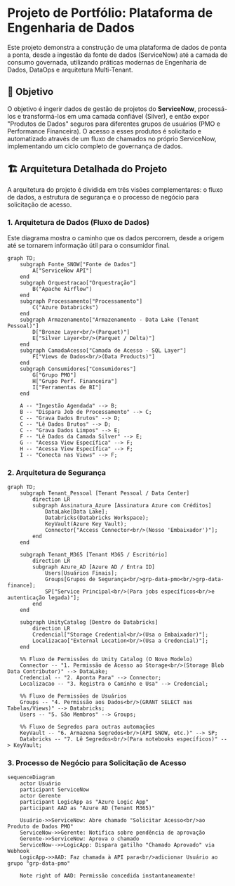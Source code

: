 # Projeto de Portfólio: Plataforma de Engenharia de Dados

Este projeto demonstra a construção de uma plataforma de dados de ponta a ponta, desde a ingestão da fonte de dados (ServiceNow) até a camada de consumo governada, utilizando práticas modernas de Engenharia de Dados, DataOps e arquitetura Multi-Tenant.

## 🎯 Objetivo

O objetivo é ingerir dados de gestão de projetos do **ServiceNow**, processá-los e transformá-los em uma camada confiável (Silver), e então expor "Produtos de Dados" seguros para diferentes grupos de usuários (PMO e Performance Financeira). O acesso a esses produtos é solicitado e automatizado através de um fluxo de chamados no próprio ServiceNow, implementando um ciclo completo de governança de dados.

## 🏗️ Arquitetura Detalhada do Projeto

A arquitetura do projeto é dividida em três visões complementares: o fluxo de dados, a estrutura de segurança e o processo de negócio para solicitação de acesso.

### 1. Arquitetura de Dados (Fluxo de Dados)

Este diagrama mostra o caminho que os dados percorrem, desde a origem até se tornarem informação útil para o consumidor final.

```mermaid
graph TD;
    subgraph Fonte_SNOW["Fonte de Dados"]
        A["ServiceNow API"]
    end
    subgraph Orquestracao["Orquestração"]
        B("Apache Airflow")
    end
    subgraph Processamento["Processamento"]
        C("Azure Databricks")
    end
    subgraph Armazenamento["Armazenamento - Data Lake (Tenant Pessoal)"]
        D["Bronze Layer<br/>(Parquet)"]
        E["Silver Layer<br/>(Parquet / Delta)"]
    end
    subgraph CamadaAcesso["Camada de Acesso - SQL Layer"]
        F["Views de Dados<br/>(Data Products)"]
    end
    subgraph Consumidores["Consumidores"]
        G["Grupo PMO"]
        H["Grupo Perf. Financeira"]
        I["Ferramentas de BI"]
    end

    A -- "Ingestão Agendada" --> B;
    B -- "Dispara Job de Processamento" --> C;
    C -- "Grava Dados Brutos" --> D;
    C -- "Lê Dados Brutos" --> D;
    C -- "Grava Dados Limpos" --> E;
    F -- "Lê Dados da Camada Silver" --> E;
    G -- "Acessa View Específica" --> F;
    H -- "Acessa View Específica" --> F;
    I -- "Conecta nas Views" --> F;
```

### 2. Arquitetura de Segurança
```mermaid
graph TD;
    subgraph Tenant_Pessoal [Tenant Pessoal / Data Center]
        direction LR
        subgraph Assinatura_Azure [Assinatura Azure com Créditos]
            DataLake[Data Lake];
            Databricks(Databricks Workspace);
            KeyVault(Azure Key Vault);
            Connector["Access Connector<br/>(Nosso 'Embaixador')"];
        end
    end

    subgraph Tenant_M365 [Tenant M365 / Escritório]
        direction LR
        subgraph Azure_AD [Azure AD / Entra ID]
            Users[Usuários Finais];
            Groups[Grupos de Segurança<br/>grp-data-pmo<br/>grp-data-finance];
            SP["Service Principal<br/>(Para jobs específicos<br/>e autenticação legada)"];
        end
    end
    
    subgraph UnityCatalog [Dentro do Databricks]
        direction LR
        Credencial["Storage Credential<br/>(Usa o Embaixador)"];
        Localizacao["External Location<br/>(Usa a Credencial)"];
    end

    %% Fluxo de Permissões do Unity Catalog (O Novo Modelo)
    Connector -- "1. Permissão de Acesso ao Storage<br/>(Storage Blob Data Contributor)" --> DataLake;
    Credencial -- "2. Aponta Para" --> Connector;
    Localizacao -- "3. Registra o Caminho e Usa" --> Credencial;
    
    %% Fluxo de Permissões de Usuários
    Groups -- "4. Permissão aos Dados<br/>(GRANT SELECT nas Tabelas/Views)" --> Databricks;
    Users -- "5. São Membros" --> Groups;

    %% Fluxo de Segredos para outras automações
    KeyVault -- "6. Armazena Segredos<br/>(API SNOW, etc.)" --> SP;
    Databricks -- "7. Lê Segredos<br/>(Para notebooks específicos)" --> KeyVault;
```

### 3. Processo de Negócio para Solicitação de Acesso
```mermaid
sequenceDiagram
    actor Usuário
    participant ServiceNow
    actor Gerente
    participant LogicApp as "Azure Logic App"
    participant AAD as "Azure AD (Tenant M365)"

    Usuário->>ServiceNow: Abre chamado "Solicitar Acesso<br/>ao Produto de Dados PMO"
    ServiceNow->>Gerente: Notifica sobre pendência de aprovação
    Gerente->>ServiceNow: Aprova o chamado
    ServiceNow-->>LogicApp: Dispara gatilho "Chamado Aprovado" via Webhook
    LogicApp->>AAD: Faz chamada à API para<br/>adicionar Usuário ao grupo "grp-data-pmo"
    
    Note right of AAD: Permissão concedida instantaneamente!
```
